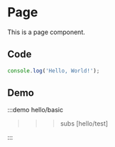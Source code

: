 # Page

This is a page component.

## Code

```ts
console.log('Hello, World!');
```



## Demo

:::demo
hello/basic
>>>subs
[hello/test]
>>>
:::


